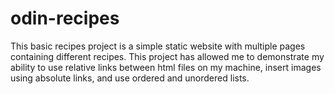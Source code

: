# odin-recipes
This basic recipes project is a simple static website with multiple pages containing different recipes. This project has allowed me to demonstrate my ability to use relative links between html files on my machine, insert images using absolute links, and use ordered and unordered lists.